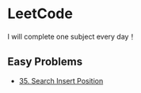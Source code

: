 # LeetCode
I will complete one subject every day！

## Easy Problems
* [35. Search Insert Position](https://leetcode.com/problems/search-insert-position/description/)

